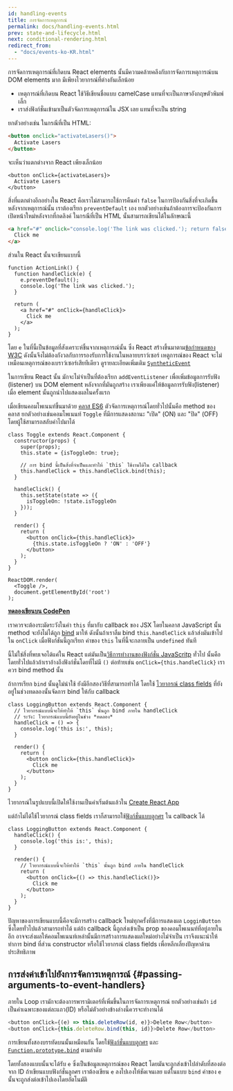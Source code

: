 ```yaml
---
id: handling-events
title: การจัดการเหตุการณ์
permalink: docs/handling-events.html
prev: state-and-lifecycle.html
next: conditional-rendering.html
redirect_from:
  - "docs/events-ko-KR.html"
---
```


การจัดการเหตุการณ์ที่เกิดบน React elements นั้นมีความคล้ายคลึงกับการจัดการเหตุการณ์บน DOM elements มาก มีเพียงไวยากรณ์ที่ต่างกันเล็กน้อย

* เหตุการณ์ที่เกิดบน React ใช้วิธีเขียนชื่อแบบ camelCase แทนที่จะเป็นภาษาอังกฤษตัวพิมพ์เล็ก
* เราส่งฟังก์ชั่นเข้ามาเป็นตัวจัดการเหตุการณ์ใน JSX เลย แทนที่จะเป็น string

ยกตัวอย่างเช่น ในกรณีที่เป็น HTML:

```html
<button onclick="activateLasers()">
  Activate Lasers
</button>
```

จะเห็นว่าแตกต่างจาก React เพียงเล็กน้อย

```js{1}
<button onClick={activateLasers}>
  Activate Lasers
</button>
```

สิ่งที่แตกต่างอีกอย่างใน React คือเราไม่สามารถใช้การคืนค่า `false` ในการป้องกันสิ่งที่จะเกิดขึ้นหลังจากเหตุการณ์นั้น เราต้องเรียก `preventDefault` เอง ยกตัวอย่างเช่นถ้าต้องการจะป้องกันการเปิดหน้าใหม่หลังจากที่กดลิงค์ ในกรณีที่เป็น HTML นั้นสามารถเขียนได้ในลักษณะนี้

```html
<a href="#" onclick="console.log('The link was clicked.'); return false">
  Click me
</a>
```

ส่วนใน React นั้นจะเขียนแบบนี้

```js{2-5,8}
function ActionLink() {
  function handleClick(e) {
    e.preventDefault();
    console.log('The link was clicked.');
  }

  return (
    <a href="#" onClick={handleClick}>
      Click me
    </a>
  );
}
```

โดย `e` ในที่นี้เป็นข้อมูลที่สังเคราะห์ขึ้นจากเหตุการณ์นั้น ซึ่ง React สร้างขึ้นมาตาม[ข้อกำหนดของ W3C](https://www.w3.org/TR/DOM-Level-3-Events/) ดังนั้นจึงไม่ต้องกังวลกับการรองรับการใช้งานในหลายบราว์เซอร์ เหตูการณ์ของ React จะไม่เหมือนเหตุการณ์ของเบราว์เซอร์เสียทีเดียว ดูรายละเอียดเพิ่มเติม [`SyntheticEvent`](/docs/events.html)

ในการเขียน React นั้น มักจะไม่จำเป็นที่ต้องเรียก `addEventListener` เพื่อเพิ่มข้อมูลการรับฟัง (listener) บน DOM element หลังจากที่มันถูกสร้าง เราเพียงแค่ให้ข้อมูลการรับฟัง(listener) เมื่อ element นั้นถูกนำไปแสดงผลในครั้งแรก

เมื่อเขียนคอมโพเนนท์ขึ้นมาด้วย [คลาส ES6](https://developer.mozilla.org/en/docs/Web/JavaScript/Reference/Classes) ตัวจัดการเหตุการณ์โดยทั่วไปนั้นคือ method ของคลาส ยกตัวอย่างเช่นคอมโพเนนท์ `Toggle` ที่มีการแสดงสถานะ "เปิด" (ON) และ "ปิด" (OFF) โดยผู้ใช้สามารถสลับค่าไปมาได้

```js{6,7,10-14,18}
class Toggle extends React.Component {
  constructor(props) {
    super(props);
    this.state = {isToggleOn: true};

    // การ bind นี้เป็นสิ่งที่จำเป็นและทำให้ `this` ใช้งานได้ใน callback
    this.handleClick = this.handleClick.bind(this);
  }

  handleClick() {
    this.setState(state => ({
      isToggleOn: !state.isToggleOn
    }));
  }

  render() {
    return (
      <button onClick={this.handleClick}>
        {this.state.isToggleOn ? 'ON' : 'OFF'}
      </button>
    );
  }
}

ReactDOM.render(
  <Toggle />,
  document.getElementById('root')
);
```

[**ทดลองเขียนบน CodePen**](https://codepen.io/gaearon/pen/xEmzGg?editors=0010)

เราควรจะต้องระมัดระวังในค่า `this` ที่มากับ callback ของ JSX โดยในคลาส JavaScript นั้น method จะยังไม่ได้ถูก [bind](https://developer.mozilla.org/en/docs/Web/JavaScript/Reference/Global_objects/Function/bind) มาให้ ดังนั้นถ้าเราลืม bind `this.handleClick` แล้วส่งมันเข้าไปใน `onClick` เมื่อฟังก์ชันนี้ถูกเรียก ค่าของ `this` ในที่นี้จะกลายเป็น `undefined` ทันที

นี้ไม่ใช่สิ่งที่พบเจอได้แค่ใน React แต่มันเป็น[วิธีการทำงานของฟังก์ชั่น JavaScritp](https://www.smashingmagazine.com/2014/01/understanding-javascript-function-prototype-bind/) ทั่วไป นั้นคือโดยทั่วไปแล้วถ้าเราอ้างถึงฟังก์ชั่นโดยที่ไม่มี `()` ต่อท้ายเช่น `onClick={this.handleClick}` เราควร bind method นั้น

ถ้าการเรียก `bind` นั้นดูไม่น่าใช้ ยังมีอีกสองวิธีที่สามารถทำได้ โดยใช้ [ไวยากรณ์ class fields](https://babeljs.io/docs/plugins/transform-class-properties/) ที่ยังอยู่ในช่วงทดลองนั้นจัดการ bind ให้กับ callback

```js{2-6}
class LoggingButton extends React.Component {
  // ไวยากรณ์แบบนี้จะให้ทำให้ `this` นั้นถูก bind ภายใน handleClick
  // ระวัง: ไวยากรณ์แบบนี้ยังอยู่ในช่วง *ทดลอง*
  handleClick = () => {
    console.log('this is:', this);
  }

  render() {
    return (
      <button onClick={this.handleClick}>
        Click me
      </button>
    );
  }
}
```

ไวยากรณ์ในรูปแบบนี้เปิดให้ใช้งานเป็นค่าเริ่มต้นแล้วใน [Create React App](https://github.com/facebookincubator/create-react-app) 

แต่ถ้าไม่ได้ใช้ไวยากรณ์ class fields เราก็สามารถใช้[ฟังก์ชั่นแบบลูกศร](https://developer.mozilla.org/en/docs/Web/JavaScript/Reference/Functions/Arrow_functions) ใน callback ได้

```js{7-9}
class LoggingButton extends React.Component {
  handleClick() {
    console.log('this is:', this);
  }

  render() {
    // ไวยากรณ์แบบนี้จะให้ทำให้ `this` นั้นถูก bind ภายใน handleClick
    return (
      <button onClick={() => this.handleClick()}>
        Click me
      </button>
    );
  }
}
```

ปัญหาของการเขียนแบบนี้คือจะมีการสร้าง callback ใหม่ทุกครั้งที่มีการแสดงผล `LogginButton` ซึ่งโดยทั่วไปแล้วสามารถทำได้ แต่ถ้า callback นี้ถูกส่งเข้าเป็น prop ของคอมโพเนนท์ที่อยู่ภายในอีก อาจจะส่งผลให้คอมโพเนนท์เหล่านั้นมีการสร้างการแสดงผลใหม่อย่างไม่จำเป็น เราจึงแนะนำให้ทำการ bind ที่ส่วน constructor หรือใช้ไวยากรณ์ class fields เพื่อหลีกเลี่ยงปัญหาด้านประสิทธิภาพ

## การส่งค่าเข้าไปยังการจัดการเหตุการณ์ {#passing-arguments-to-event-handlers}

ภายใน Loop เรามักจะต้องการพารามิเตอร์ที่เพิ่มขึ้นในการจัดการเหตุการณ์ ยกตัวอย่างเช่นถ้า `id` เป็นค่าเฉพาะของแต่ละแถว(ID) หรือไม่ตัวอย่างข้างล่างนี้ควรจะทำงานได้

```js
<button onClick={(e) => this.deleteRow(id, e)}>Delete Row</button>
<button onClick={this.deleteRow.bind(this, id)}>Delete Row</button>
```

การเขียนทั้งสองบรรทัดบนนั้นเหมือนกัน โดยใช้[ฟังก์ชั่นแบบลูกศร](https://developer.mozilla.org/en-US/docs/Web/JavaScript/Reference/Functions/Arrow_functions) และ [`Function.prototype.bind`](https://developer.mozilla.org/en-US/docs/Web/JavaScript/Reference/Global_objects/Function/bind) ตามลำดับ

โดยทั้งสองแบบนั้นจะได้รับ `e` ซึ่งเป็นข้อมูลเหตุการณ์ของ React โดยมันจะถูกส่งเข้าไปลำดับที่สองต่อจาก ID ถ้าเขียนแบบฟังก์ชั่นลูกศร เราต้องเขียน `e` ลงไปเองให้ชัดเจนเลย แต่ในแบบ `bind` ค่าของ `e` นั้นจะถูกส่งต่อเข้าไปเองโดยอัตโนมัติ
